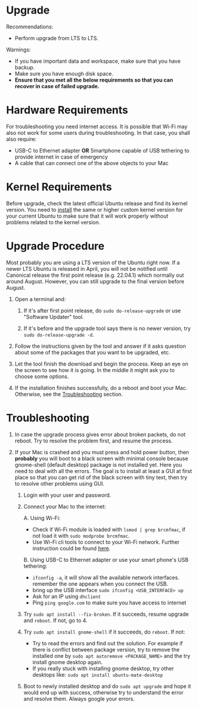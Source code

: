 # Upgrade

Recommendations:

* Perform upgrade from LTS to LTS.

Warnings:

* If you have important data and workspace, make sure that you have backup.
* Make sure you have enough disk space.
* **Ensure that you met all the below requirements so that you can recover in case of failed upgrade.**

# Hardware Requirements

For troubleshooting you need internet access. It is possible that Wi-Fi may also not work for some users during troubleshooting. In that case, you shall also require:

* USB-C to Ethernet adapter **OR** Smartphone capable of USB tethering to provide internet in case of emergency
* A cable that can connect one of the above objects to your Mac

# Kernel Requirements

Before upgrade, check the latest official Ubuntu release and find its kernel version. You need to [install](https://github.com/t2linux/T2-Ubuntu-Kernel) the same or higher custom kernel version for your current Ubuntu to make sure that it will work properly without problems related to the kernel version.

# Upgrade Procedure

Most probably you are using a LTS version of the Ubuntu right now. If a newer LTS Ubuntu is released in April, you will not be notified until Canonical release the first point release (e.g. 22.04.1) which normally out around August. However, you can still upgrade to the final version before August.

1. Open a terminal and:

    1. If it's after first point release, do `sudo do-release-upgrade` or use "Software Updater" tool.

    2. If it's before and the upgrade tool says there is no newer version, try `sudo do-release-upgrade -d`.
  
2. Follow the instructions given by the tool and answer if it asks question about some of the packages that you want to be upgraded, etc.
3. Let the tool finish the download and begin the process. Keep an eye on the screen to see how it is going. In the middle it might ask you to choose some options.
4. If the installation finishes successfully, do a reboot and boot your Mac. Otherwise, see the [Troubleshooting](#troubleshooting) section.

# Troubleshooting

1. In case the upgrade process gives error about broken packets, do not reboot. Try to resolve the problem first, and resume the process.
2. If your Mac is crashed and you must press and hold power button, then **probably** you will boot to a black screen with minimal console because gnome-shell (default desktop) package is not installed yet. Here you need to deal with all the errors.
The goal is to install at least a GUI at first place so that you can get rid of the black screen with tiny text, then try to resolve other problems using GUI.

    1. Login with your user and password.

    2. Connect your Mac to the internet:

        A. Using Wi-Fi:
        * Check if Wi-Fi module is loaded with `lsmod | grep brcmfmac`, if not load it with `sudo modprobe brcmfmac`.
        * Use Wi-Fi cli tools to connect to your Wi-Fi network. Further instruction could be found [here](https://wiki.archlinux.org/title/Network_configuration/Wireless#Authentication).

        B. Using USB-C to Ethernet adapter or use your smart phone's USB tethering:
        * `ifconfig -a`, it will show all the available network interfaces. remember the one appears when you connect the USB.
        * bring up the USB interface `sudo ifconfig <USB_INTERFACE> up`
        * Ask for an IP using `dhclient`
        * Ping `ping google.com` to make sure you have access to internet

    3. Try `sudo apt install --fix-broken`. If it succeeds, resume upgrade and `reboot`. If not, go to 4.
    4. Try `sudo apt install gnome-shell` if it succeeds, do `reboot`. If not:
        * Try to read the errors and find out the solution. For example if there is conflict between package version, try to remove the installed one by `sudo apt autoremove <PACKAGE_NAME>` and the try install gnome desktop again.
        * If you really stuck with installing gnome desktop, try other desktops like: `sudo apt install ubuntu-mate-desktop`

    5. Boot to newly installed desktop and do `sudo apt upgrade` and hope it would end up with success, otherwise try to understand the error and resolve them. Always google your errors.
